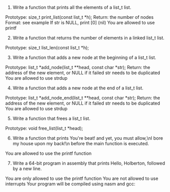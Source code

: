 1. Write a function that prints all the elements of a list_t list.

Prototype: size_t print_list(const list_t *h);
Return: the number of nodes
Format: see example
If str is NULL, print [0] (nil)
You are allowed to use printf

2. Write a function that returns the number of elements in a linked list_t list.

Prototype: size_t list_len(const list_t *h);

3. Write a function that adds a new node at the beginning of a list_t list.

Prototype: list_t *add_node(list_t **head, const char *str);
Return: the address of the new element, or NULL if it failed
str needs to be duplicated
You are allowed to use strdup

4. Write a function that adds a new node at the end of a list_t list.

Prototype: list_t *add_node_end(list_t **head, const char *str);
Return: the address of the new element, or NULL if it failed
str needs to be duplicated
You are allowed to use strdup

5. Write a function that frees a list_t list.

Prototype: void free_list(list_t *head);

6. Write a function that prints You're beat! and yet, you must allow,\nI bore my house upon my back!\n before the main function is executed.

You are allowed to use the printf function

7. Write a 64-bit program in assembly that prints Hello, Holberton, followed by a new line.

You are only allowed to use the printf function
You are not allowed to use interrupts
Your program will be compiled using nasm and gcc:
